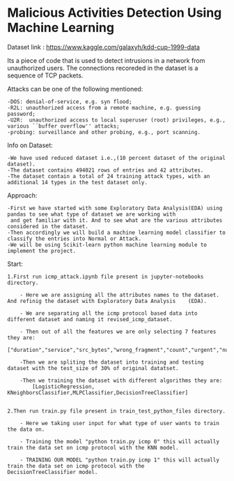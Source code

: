 # Malicious Activities Detection Using Machine Learning

Dataset link : https://www.kaggle.com/galaxyh/kdd-cup-1999-data

Its a piece of code that is used to detect intrusions in a network from unauthorized users.
The connections recoreded in the dataset is a sequence of TCP packets.

Attacks can be one of the following mentioned:

    -DOS: denial-of-service, e.g. syn flood;
    -R2L: unauthorized access from a remote machine, e.g. guessing password;
    -U2R:  unauthorized access to local superuser (root) privileges, e.g., various ``buffer overflow'' attacks;
    -probing: surveillance and other probing, e.g., port scanning.

Info on Dataset:

    -We have used reduced dataset i.e.,(10 percent dataset of the original dataset).
    -The dataset contains 494021 rows of entries and 42 attributes.
    -The dataset contain a total of 24 training attack types, with an additional 14 types in the test dataset only.
    
Approach:
    
    -First we have started with some Exploratory Data Analysis(EDA) using pandas to see what type of dataset we are working with 
     and get familiar with it. And to see what are the various attributes considered in the dataset.
    -Then accordingly we will build a machine learning model classifier to classify the entries into Normal or Attack.
    -We will be using Scikit-learn python machine learning module to implement the project.
    
Start:

    1.First run icmp_attack.ipynb file present in jupyter-notebooks directory.
        
        - Here we are assigning all the attributes names to the dataset. And refinig the dataset with Exploratory Data Analysis    (EDA).

        - We are separating all the icmp protocol based data into different dataset and naming it revised_icmp_dataset.

        - Then out of all the features we are only selecting 7 features they are:
            ["duration","service","src_bytes","wrong_fragment","count","urgent","num_compromised","srv_count"]

        -Then we are spliting the dataset into training and testing dataset with the test_size of 30% of original datatset.

        -Then we training the dataset with different algorithms they are:
            [LogisticRegression, KNeighborsClassifier,MLPClassifier,DecisionTreeClassifier]

        
    2.Then run train.py file present in train_test_python_files directory.

        - Here we taking user input for what type of user wants to train the data on.

        - Training the model "python train.py icmp 0" this will actually train the data set on icmp protocol with the KNN model.

        - TRAINING OUR MODEL "python train.py icmp 1" this will actually train the data set on icmp protocol with the      DecisionTreeClassifier model.